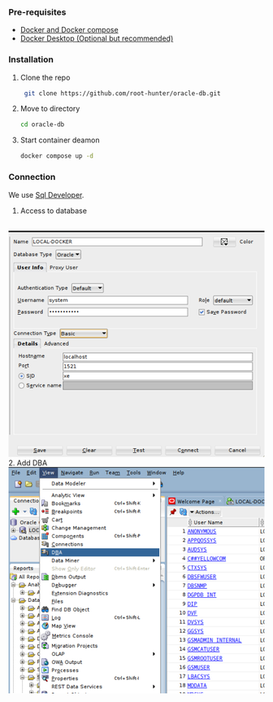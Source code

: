 ### Pre-requisites
<ul>
  <li><a href="https://docs.docker.com/compose/install/">Docker and Docker compose</a></li>
  <li><a href="https://www.docker.com/products/docker-desktop/">Docker Desktop (Optional but recommended)</a></li>
</ul>

### Installation
1. Clone the repo
   ```sh
    git clone https://github.com/root-hunter/oracle-db.git
    ```
2. Move to directory
   ```sh
   cd oracle-db
   ```
3. Start container deamon
   ```sh
   docker compose up -d
   ```

### Connection
We use <a href="https://www.oracle.com/database/sqldeveloper/technologies/download/">Sql Developer</a>.

1. Access to database
<br />
<img src="screenshots/login.png">
<br />
2. Add DBA
<img src="screenshots/dba.png">

